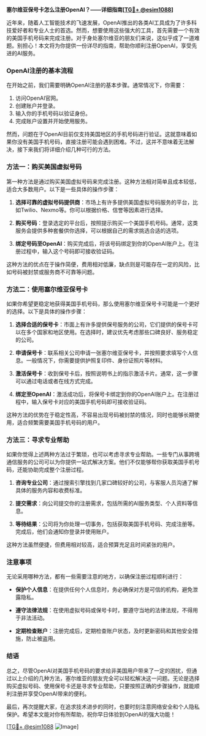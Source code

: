 **塞尔维亚保号卡怎么注册OpenAI？——详细指南[[TG💪+ @esim1088](https://t.me/s/esim1088)]**

近年来，随着人工智能技术的飞速发展，OpenAI推出的各类AI工具成为了许多科技爱好者和专业人士的首选。然而，想要使用这些强大的工具，首先需要一个有效的美国手机号码来完成注册。对于身处塞尔维亚的朋友们来说，这似乎成了一道难题。别担心！本文将为你提供一份详尽的指南，帮助你顺利注册OpenAI，享受先进的AI服务。

### OpenAI注册的基本流程

在开始之前，我们需要明确OpenAI注册的基本步骤。通常情况下，你需要：

1. 访问OpenAI官网。
2. 创建账户并登录。
3. 输入你的手机号码以验证身份。
4. 完成账户设置并开始使用服务。

然而，问题在于OpenAI目前仅支持美国地区的手机号码进行验证。这就意味着如果你没有美国手机号码，直接注册可能会遇到困难。不过，这并不意味着无法解决，接下来我们将详细介绍几种可行的方法。

### 方法一：购买美国虚拟号码

第一种方法是通过购买美国虚拟号码来完成注册。这种方法相对简单且成本较低，适合大多数用户。以下是一些具体的操作步骤：

1. **选择可靠的虚拟号码提供商**：市场上有许多提供美国虚拟号码服务的平台，比如Twilio、Nexmo等。你可以根据价格、信誉等因素进行选择。
   
2. **购买号码**：登录选定的平台后，按照提示购买一个美国手机号码。通常，这类服务会提供多种套餐供你选择，可以根据自己的需求挑选合适的选项。

3. **绑定号码至OpenAI**：购买完成后，将该号码绑定到你的OpenAI账户上。在注册过程中，输入这个号码即可接收验证码。

这种方法的优点在于操作简便，费用相对低廉，缺点则是可能存在一定的风险，比如号码被封禁或服务商不可靠等问题。

### 方法二：使用塞尔维亚保号卡

如果你希望更稳定地获得美国手机号码，那么使用塞尔维亚保号卡可能是一个更好的选择。以下是具体的操作步骤：

1. **选择合适的保号卡**：市面上有许多提供保号服务的公司，它们提供的保号卡可以在多个国家和地区使用。在选择时，建议优先考虑那些口碑良好、服务稳定的公司。

2. **申请保号卡**：联系相关公司申请一张塞尔维亚保号卡，并按照要求填写个人信息。一般情况下，你需要提供护照复印件、身份证照片等材料。

3. **激活保号卡**：收到保号卡后，按照说明书上的指示激活卡片。通常，这一步骤可以通过电话或者在线方式完成。

4. **绑定至OpenAI**：激活成功后，将保号卡绑定到你的OpenAI账户上。在注册过程中，输入保号卡对应的美国手机号码即可接收验证码。

这种方法的优势在于稳定性高，不容易出现号码被封禁的情况，同时也能够长期使用，适合频繁需要美国手机号码的用户。

### 方法三：寻求专业帮助

如果你觉得上述两种方法过于繁琐，也可以考虑寻求专业帮助。一些专门从事跨境通信服务的公司可以为你提供一站式解决方案。他们不仅能够帮你获取美国手机号码，还能协助完成整个注册过程。

1. **咨询专业公司**：通过搜索引擎找到几家口碑较好的公司，与客服人员沟通了解具体的服务内容和收费标准。

2. **提交需求**：向公司提交你的注册需求，包括所需的AI服务类型、个人资料等信息。

3. **等待结果**：公司将为你处理一切事务，包括获取美国手机号码、完成注册等。完成后，他们会通知你登录并使用账户。

这种方法虽然便捷，但费用相对较高，适合预算充足且时间紧张的用户。

### 注意事项

无论采用哪种方法，都有一些需要注意的地方，以确保注册过程顺利进行：

- **保护个人信息**：在提供任何个人信息时，务必确保对方是可信的机构，避免泄露隐私。
  
- **遵守法律法规**：在使用虚拟号码或保号卡时，要遵守当地的法律法规，不得用于非法活动。

- **定期检查账户**：注册完成后，定期检查账户状态，及时更新密码和其他安全措施，防止被盗用。

### 结语

总之，尽管OpenAI对美国手机号码的要求给非美国用户带来了一定的困扰，但通过以上介绍的几种方法，塞尔维亚的朋友完全可以轻松解决这一问题。无论是选择购买虚拟号码、使用保号卡还是寻求专业帮助，只要按照正确的步骤操作，就能顺利注册并享受OpenAI带来的便利。

最后，再次提醒大家，在追求技术进步的同时，也要时刻注意网络安全和个人隐私保护。希望本文能对你有所帮助，祝你早日体验到OpenAI的强大功能！

[[TG💪+ @esim1088](https://t.me/s/esim1088) ![Image](https://i.postimg.cc/4NQfJmqS/Snipaste-2025-05-13-00-14-12.png)]